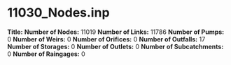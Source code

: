 # 11030_Nodes.inp
**Title:** 
**Number of Nodes:** 11019
**Number of Links:** 11786
**Number of Pumps:** 0
**Number of Weirs:** 0
**Number of Orifices:** 0
**Number of Outfalls:** 17
**Number of Storages:** 0
**Number of Outlets:** 0
**Number of Subcatchments:** 0
**Number of Raingages:** 0
